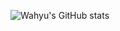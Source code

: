 ![Wahyu's GitHub stats](https://github-readme-stats.vercel.app/api?username=whytrchy&theme=tokyonight&show_icons=true)

<!---
wahwihwuh/wahwihwuh is a ✨ special ✨ repository because its `README.md` (this file) appears on your GitHub profile.
You can click the Preview link to take a look at your changes.
--->
